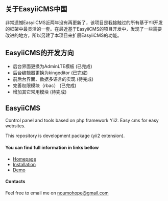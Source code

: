 ## 关于EasyiiCMS中国
非常遗憾EasyiiCMS近两年没有再更新了，该项目是我接触过的所有基于YII开发的框架中最灵活的一套。在最近基于EasyiiCMS的项目开发中，发现了一些需要改进的地方，所以另建了本项目来扩展EasyiiCMS的功能。

## EasyiiCMS的开发方向
* 后台界面更换为AdminLTE模板  (已完成)
* 后台编辑器更换为kingeditor  (已完成)
* 前后台界面、数据多语言的实现  (待完成)
* 完善权限模块（rbac）  (已完成)
* 增加其它常用模块  (待完成)

## EasyiiCMS ##

Control panel and tools based on php framework Yii2. Easy cms for easy websites.

This repository is development package (yii2 extension).

#### You can find full information in links bellow ####
* [Homepage](http://easyiicms.com)
* [Installation](http://easyiicms.com/docs/install)
* [Demo](http://easyiicms.com/demo)

#### Contacts ####

Feel free to email me on noumohope@gmail.com
